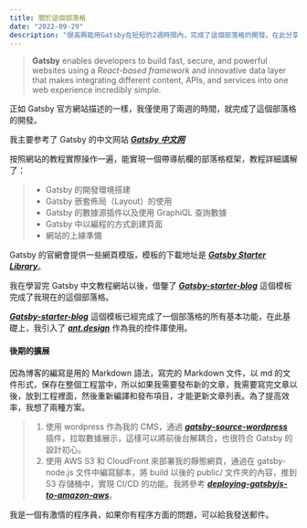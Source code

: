 ```yaml
---
title: 關於這個部落格
date: "2022-09-29"
description: "很高興能用Gatsby在短短的2週時間內，完成了這個部落格的開發。在此分享一下自己的心得體會。"
---
```


> **Gatsby** enables developers to build fast, secure, and powerful websites using a _React-based framework_ and innovative data layer that makes integrating different content, APIs, and services into one web experience incredibly simple.

正如 Gatsby 官方網站描述的一樣，我僅使用了兩週的時間，就完成了這個部落格的開發。

我主要参考了 Gatsby 的中文网站 **_[Gatsby 中文网](https://www.gatsbyjs.cn/)_**

按照網站的教程實際操作一遍，能實現一個帶導航欄的部落格框架，教程詳細講解了：

> - Gatsby 的開發環境搭建
> - Gatsby 嵌套佈局（Layout）的使用
> - Gatsby 的數據源插件以及使用 GraphiQL 查詢數據
> - Gatsby 中以編程的方式創建頁面
> - 網站的上線準備

Gatsby 的官網會提供一些網頁模版，模板的下載地址是 **_[Gatsby Starter Library](https://www.gatsbyjs.com/starters/)_**。

我在學習完 Gatsby 中文教程網站以後，借鑒了 **_[Gatsby-starter-blog](https://www.gatsbyjs.com/starters/gatsbyjs/gatsby-starter-blog)_** 這個模板完成了我現在的這個部落格。

**_[Gatsby-starter-blog](https://www.gatsbyjs.com/starters/gatsbyjs/gatsby-starter-blog)_** 這個模板已經完成了一個部落格的所有基本功能，在此基礎上，我引入了 **_[ant.design](https://ant.design/index-cn)_** 作為我的控件庫使用。

#### 後期的擴展

因為博客的編寫是用的 Markdown 語法，寫完的 Markdown 文件，以 md 的文件形式，保存在整個工程當中，所以如果我需要發布新的文章，我需要寫完文章以後，放到工程裡面，然後重新編譯和發布項目，才能更新文章列表。為了提高效率，我想了兩種方案。

> 1. 使用 wordpress 作為我的 CMS，通過 **_[gatsby-source-wordpress](https://www.gatsbyjs.com/docs/how-to/sourcing-data/sourcing-from-wordpress/)_** 插件，拉取數據展示，這樣可以將前後台解耦合，也很符合 Gatsby 的設計初心。
> 2. 使用 AWS S3 和 CloudFront 來部署我的靜態網頁，通過在 gatsby-node.js 文件中編寫腳本，將 build 以後的 public/ 文件夾的內容，推到 S3 存儲桶中，實現 CI/CD 的功能。我將參考 **_[deploying-gatsbyjs-to-amazon-aws](http://lofi.fi/deploying-gatsbyjs-to-amazon-aws/)_**。

我是一個有激情的程序員，如果你有程序方面的問題，可以給我發送郵件。
